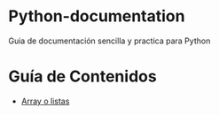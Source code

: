 # Python-documentation
Guia de documentación sencilla y practica para Python

# Guía de Contenidos
* [Array o listas](Contenido/Array.md)

